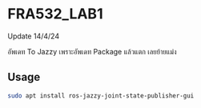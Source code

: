 # FRA532_LAB1

Update 14/4/24

อัพเดท To Jazzy เพราะอัพเดท Package แล้วแตก เลยย้ายแม่ง 

## Usage


```bash
sudo apt install ros-jazzy-joint-state-publisher-gui
```